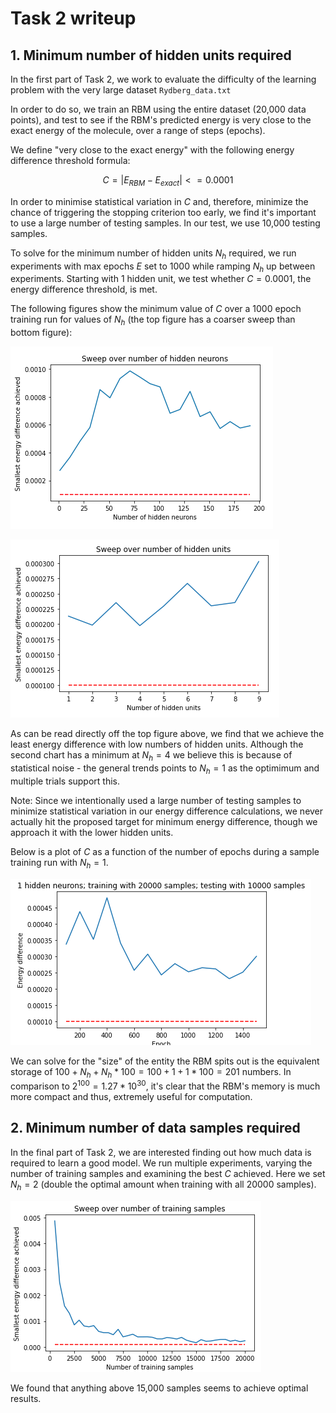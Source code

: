 # Task 2 writeup

## 1. Minimum number of hidden units required

In the first part of Task 2, we work to evaluate the difficulty of the learning problem with the very large dataset `Rydberg_data.txt`

In order to do so, we train an RBM using the entire dataset (20,000 data points), and test to see if the RBM's predicted energy is very close to the exact energy of the molecule, over a range of steps (epochs).

We define "very close to the exact energy" with the following energy difference threshold formula:

$$
C = |E_{RBM} - E_{exact}| <= 0.0001
$$

In order to minimise statistical variation in $C$ and, therefore, minimize the chance of triggering the stopping criterion too early, we find it's important to use a large number of testing samples. In our test, we use 10,000 testing samples.

To solve for the minimum number of hidden units $N_h$ required, we run experiments with max epochs $E$ set to 1000 while ramping $N_h$ up between experiments. Starting with 1 hidden unit, we test whether $C = 0.0001$, the energy difference threshold, is met.

The following figures show the minimum value of $C$ over a 1000 epoch training run for values of $N_h$ (the top figure has a coarser sweep than bottom figure):

![](./Task2_writeup_figures/h_sweep_wide.png)

![](./Task2_writeup_figures/h_sweep_narrow.png)

As can be read directly off the top figure above, we find that we achieve the least energy difference with low numbers of hidden units. Although the second chart has a minimum at $N_h = 4$ we believe this is because of statistical noise - the general trends points to $N_h = 1$ as the optimimum and multiple trials support this.

Note: Since we intentionally used a large number of testing samples to minimize statistical variation in our energy difference calculations, we never actually hit the proposed target for minimum energy difference, though we approach it with the lower hidden units.

Below is a plot of $C$ as a function of the number of epochs during a sample training run with $N_h = 1$.

![](./Task2_writeup_figures/training_1h.png)

We can solve for the "size" of the entity the RBM spits out is the equivalent storage of $100 + N_h + N_h*100 = 100 + 1 + 1*100  = 201$ numbers. In comparison to $2^{100} = 1.27*10^{30}$, it's clear that the RBM's memory is much more compact and thus, extremely useful for computation.

## 2. Minimum number of data samples required

In the final part of Task 2, we are interested finding out how much data is required to learn a good model. We run multiple experiments, varying the number of training samples and examining the best $C$ achieved. Here we set $N_h = 2$ (double the optimal amount when training with all 20000 samples).

![](./Task2_writeup_figures/nt_sweep.png)

We found that anything above 15,000 samples seems to achieve optimal results.
